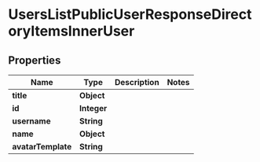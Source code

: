 

# UsersListPublicUserResponseDirectoryItemsInnerUser


## Properties

| Name | Type | Description | Notes |
|------------ | ------------- | ------------- | -------------|
|**title** | **Object** |  |  |
|**id** | **Integer** |  |  |
|**username** | **String** |  |  |
|**name** | **Object** |  |  |
|**avatarTemplate** | **String** |  |  |



